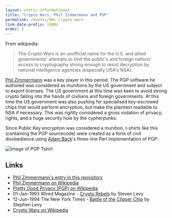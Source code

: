```yaml
---
layout: static-informational
title: "Crypto Wars, Phil Zimmermann and PGP"
permalink: /events/90s-crypto-wars
link-date-prefix: 1990s
order: 2
---
```


From wikipedia:

> The Crypto Wars is an unofficial name for the U.S. and allied governments' attempts to limit the public's and foreign nations' access to cryptography strong enough to resist decryption by national intelligence agencies (especially USA's NSA).

[Phil Zimmermann](/people/phil_zimmermann.md) was a key player in this period. The PGP software he authored was considered as munitions by the US government and subject to export licenses. The US government at this time was keen to avoid strong crypto falling into the hands of civilians and foreign governments. At this time the US government was also pushing for specialised key-escrowed chips that would perform encryption, but make the plaintext readable to NSA if necessary. This was rightly considered a gross violation of privacy, rights, and a huge security hole by the cypherpunks.

Since Public Key encryption was considered a munition, t-shirts like this (containing the PGP sourcecode) were created as a form of civil disobedience using [Adam Back](/people/adam_back.md)'s three-line Perl implementation of PGP:

![Image of PGP Tshirt](https://upload.wikimedia.org/wikipedia/commons/9/96/Munitions_T-shirt_%28front%29.jpg)

## Links

* [Phil Zimmermann's entry in this repository](/people/phil_zimmermann.md)
* [Phil Zimmermann on Wikipedia](https://en.wikipedia.org/wiki/Phil_Zimmermann)
* [Pretty Good Privacy (PGP) on Wikipedia](https://en.wikipedia.org/wiki/Pretty_Good_Privacy)
* 01-Jan-1993 Wired Magazine - [Crypto Rebels](https://www.wired.com/1993/02/crypto-rebels/) by Steven Levy
* 12-Jun-1994 The New York Times - [Battle of the Clipper Chip](http://www.nytimes.com/1994/06/12/magazine/battle-of-the-clipper-chip.html?pagewanted=all) by Stephen Levy
* [Crypto Wars on Wikipedia](https://en.wikipedia.org/wiki/Crypto_Wars)
